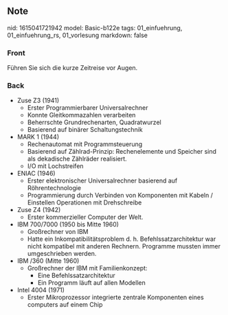 ## Note
nid: 1615041721942
model: Basic-b122e
tags: 01_einfuehrung, 01_einfuehrung_rs, 01_vorlesung
markdown: false

### Front
Führen Sie sich die kurze Zeitreise vor Augen.

### Back
<ul>
  <li>Zuse Z3 (1941)
    <ul>
      <li>Erster Programmierbarer Universalrechner
      <li>Konnte Gleitkommazahlen verarbeiten
      <li>Beherrschte Grundrechenarten, Quadratwurzel
      <li>Basierend auf binärer Schaltungstechnik
    </ul>
  <li>MARK 1 (1944)
    <ul>
      <li>Rechenautomat mit Programmsteuerung
      <li>Basierend auf Zählrad-Prinzip: Rechenelemente und
      Speicher sind als dekadische Zählräder realisiert.
      <li>I/O mit Lochstreifen
    </ul>
  <li>ENIAC (1946)
    <ul>
      <li>Erster elektronischer Universalrechner basierend auf
      Röhrentechnologie
      <li>Programmierung durch Verbinden von Komponenten mit Kabeln
      / Einstellen Operationen mit Drehschreibe
    </ul>
  <li>Zuse Z4 (1942)
    <ul>
      <li>Erster kommerzieller Computer der Welt.
    </ul>
  <li>IBM 700/7000 (1950 bis Mitte 1960)
    <ul>
      <li>Großrechner von IBM
      <li>Hatte ein Inkompatibilitätsproblem d. h.
      Befehlssatzarchitektur war nicht kompatibel mit anderen
      Rechnern. Programme mussten immer umgeschrieben werden.
    </ul>
  <li>IBM /360 (Mitte 1960)
    <ul>
      <li>Großrechner der IBM mit Familienkonzept:
        <ul>
          <li>Eine Befehlssatzarchitektur
          <li>Ein Programm läuft auf allen Modellen
        </ul>
    </ul>
  <li>Intel 4004 (1971)
    <ul>
      <li>Erster Mikroprozessor integrierte zentrale Komponenten
      eines computers auf einem Chip
    </ul>
</ul>
